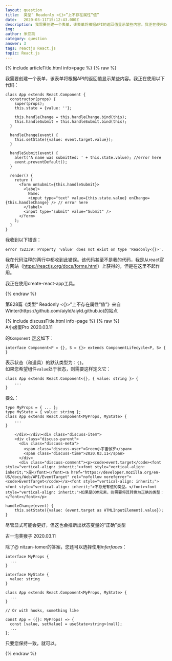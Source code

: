```yaml
---
layout: question
title:  类型“ Readonly <{}>”上不存在属性“值”
date:   2020-03-11T15:12:43.000Z
description: 我需要创建一个表单，该表单将根据API的返回值显示某些内容。我正在使用以下代码：class App extends React.Component {...
img: 
author: 米亚凯
category: question
answer: 3
tags: reactjs React.js
topic: React.js
---
```

<div class="article-root">
  <div class="article">
    {% include articleTitle.html info=page %}
    {% raw %}
    <div class="article-content"><p><font style="vertical-align: inherit;"><font style="vertical-align: inherit;">我需要创建一个表单，该表单将根据API的返回值显示某些内容。</font><font style="vertical-align: inherit;">我正在使用以下代码：</font></font></p>

<pre><code>class App extends React.Component {<font></font>
  constructor(props) {<font></font>
    super(props);<font></font>
    this.state = {value: ''};<font></font>
<font></font>
    this.handleChange = this.handleChange.bind(this);<font></font>
    this.handleSubmit = this.handleSubmit.bind(this);<font></font>
  }<font></font>
<font></font>
  handleChange(event) {<font></font>
    this.setState({value: event.target.value});<font></font>
  }<font></font>
<font></font>
  handleSubmit(event) {<font></font>
    alert('A name was submitted: ' + this.state.value); //error here<font></font>
    event.preventDefault();<font></font>
  }<font></font>
<font></font>
  render() {<font></font>
    return (<font></font>
      &lt;form onSubmit={this.handleSubmit}&gt;<font></font>
        &lt;label&gt;<font></font>
          Name:<font></font>
          &lt;input type="text" value={this.state.value} onChange={this.handleChange} /&gt; // error here<font></font>
        &lt;/label&gt;<font></font>
        &lt;input type="submit" value="Submit" /&gt;<font></font>
      &lt;/form&gt;<font></font>
    );<font></font>
  }<font></font>
}<font></font>
</code></pre>

<p><font style="vertical-align: inherit;"><font style="vertical-align: inherit;">我收到以下错误： </font></font></p>

<pre><code>error TS2339: Property 'value' does not exist on type 'Readonly&lt;{}&gt;'.
</code></pre>

<p><font style="vertical-align: inherit;"><font style="vertical-align: inherit;">我在代码注释的两行中都收到此错误。</font><font style="vertical-align: inherit;">该代码甚至不是我的代码，我是从react官方网站（</font></font><a href="https://reactjs.org/docs/forms.html" rel="noreferrer"><font style="vertical-align: inherit;"><font style="vertical-align: inherit;">https://reactjs.org/docs/forms.html</font></font></a><font style="vertical-align: inherit;"><font style="vertical-align: inherit;">）上获得的，但是在这里不起作用。</font></font></p>

<p><font style="vertical-align: inherit;"><font style="vertical-align: inherit;">我正在使用create-react-app工具。 </font></font></p></div>
    {% endraw %}
  </div>
  <p class="winter_mark">第828篇《类型“ Readonly <{}>”上不存在属性“值”》来自Winter(https://github.com/aiyld/aiyld.github.io)的站点</p>
  <div class="discuss-wrapper">
    {% include discussTitle.html info=page %}
    {% raw %}
    <div class="discuss-list">
    <div class="discuss-item">
        <div class="discuss-parent">
          <div class="discuss-meta">
            <span class="discuss-user">A小卤蛋Pro</span>
            <span class="discuss-time">2020.03.11</span>
          </div>
          <div class="discuss-comment"><p><font style="vertical-align: inherit;"><font style="vertical-align: inherit;">的</font></font><code>Component</code> <a href="https://github.com/DefinitelyTyped/DefinitelyTyped/blob/master/types/react/index.d.ts#L278" rel="noreferrer"><font style="vertical-align: inherit;"><font style="vertical-align: inherit;">定义</font></font></a><font style="vertical-align: inherit;"><font style="vertical-align: inherit;">如下：</font></font></p>

<pre><code>interface Component&lt;P = {}, S = {}&gt; extends ComponentLifecycle&lt;P, S&gt; { }
</code></pre>

<p><font style="vertical-align: inherit;"><font style="vertical-align: inherit;">表示状态（和道具）的默认类型为：</font></font><code>{}</code><font style="vertical-align: inherit;"><font style="vertical-align: inherit;">。</font></font><br><font style="vertical-align: inherit;"><font style="vertical-align: inherit;">
如果您希望组件</font></font><code>value</code><font style="vertical-align: inherit;"><font style="vertical-align: inherit;">处于状态，则需要这样定义它：</font></font></p>

<pre><code>class App extends React.Component&lt;{}, { value: string }&gt; {<font></font>
    ...<font></font>
}<font></font>
</code></pre>

<p><font style="vertical-align: inherit;"><font style="vertical-align: inherit;">要么：</font></font></p>

<pre><code>type MyProps = { ... };<font></font>
type MyState = { value: string };<font></font>
class App extends React.Component&lt;MyProps, MyState&gt; {<font></font>
    ...<font></font>
}<font></font>
</code></pre></div>
        </div></div><div class="discuss-item">
        <div class="discuss-parent">
          <div class="discuss-meta">
            <span class="discuss-user">Green小宇宙伽罗</span>
            <span class="discuss-time">2020.03.11</span>
          </div>
          <div class="discuss-comment"><p><code>event.target</code><font style="vertical-align: inherit;"><font style="vertical-align: inherit;">是</font></font><a href="https://developer.mozilla.org/en-US/docs/Web/API/EventTarget" rel="nofollow noreferrer"><code>EventTarget</code></a><font style="vertical-align: inherit;"><font style="vertical-align: inherit;">不总是有值的类型。</font><font style="vertical-align: inherit;">如果是DOM元素，则需要将其转换为正确的类型：</font></font></p>

<pre><code>handleChange(event) {<font></font>
    this.setState({value: (event.target as HTMLInputElement).value});<font></font>
}<font></font>
</code></pre>

<p><font style="vertical-align: inherit;"><font style="vertical-align: inherit;">尽管显式可能会更好，但这也会推断出状态变量的“正确”类型</font></font></p></div>
        </div></div><div class="discuss-item">
        <div class="discuss-parent">
          <div class="discuss-meta">
            <span class="discuss-user">古一泡芙猴子</span>
            <span class="discuss-time">2020.03.11</span>
          </div>
          <div class="discuss-comment"><p><font style="vertical-align: inherit;"><font style="vertical-align: inherit;">除了@ nitzan-tomer的答案，您还可以选择使用</font></font><em><font style="vertical-align: inherit;"><font style="vertical-align: inherit;">inferfaces</font></font></em><font style="vertical-align: inherit;"><font style="vertical-align: inherit;">：</font></font></p>

<pre class="lang-tsx prettyprint-override"><code>interface MyProps {<font></font>
  ...<font></font>
}<font></font>
<font></font>
interface MyState {<font></font>
  value: string<font></font>
}<font></font>
<font></font>
class App extends React.Component&lt;MyProps, MyState&gt; {<font></font>
  ...<font></font>
}<font></font>
<font></font>
// Or with hooks, something like<font></font>
<font></font>
const App = ({}: MyProps) =&gt; {<font></font>
  const [value, setValue] = useState&lt;string&gt;(null);<font></font>
  ...<font></font>
};<font></font>
</code></pre>

<p><font style="vertical-align: inherit;"><font style="vertical-align: inherit;">只要您保持一致，就可以。</font></font></p></div>
        </div></div>
    </div>
    {% endraw %}
  </div>
<div>
